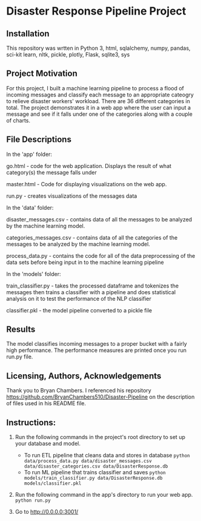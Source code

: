 # Disaster Response Pipeline Project

## Installation

This repository was wrtten in Python 3, html, sqlalchemy, numpy, pandas, sci-kit learn, nltk, pickle, plotly, Flask, sqlite3, sys

## Project Motivation

For this project, I built a machine learning pipeline to process a flood of incoming messages and classify each message to an appropriate cateogry to relieve disaster workers' workload. There are 36 different categories in total. The project demonstrates it in a web app where the user can input a message and see if it falls under one of the categories along with a couple of charts.

## File Descriptions

In the 'app' folder:

go.html - code for the web application. Displays the result of what category(s) the message falls under 

master.html - Code for displaying visualizations on the web app. 

run.py - creates visualizations of the messages data

In the 'data' folder:

disaster_messages.csv - contains data of all the messages to be analyzed by the machine learning model. 

categories_messages.csv - contains data of all the categories of the messages to be analyzed by the machine learning model. 

process_data.py - contains the code for all of the data preprocessing of the data sets before being input in to the machine learning pipeline

In the 'models' folder:

train_classifier.py - takes the processed dataframe and tokenizes the messages then trains a classifier with a pipeline and does statistical analysis on it to test the performance of the NLP classifier

classifier.pkl - the model pipeline converted to a pickle file

## Results

The model classifies incoming messages to a proper bucket with a fairly high performance. The performance measures are printed once you run run.py file.

## Licensing, Authors, Acknowledgements

Thank you to Bryan Chambers. I referenced his repository https://github.com/BryanChambers510/Disaster-Pipeline on the description of files used in his README file.

## Instructions:
1. Run the following commands in the project's root directory to set up your database and model.

    - To run ETL pipeline that cleans data and stores in database
        `python data/process_data.py data/disaster_messages.csv data/disaster_categories.csv data/DisasterResponse.db`
    - To run ML pipeline that trains classifier and saves
        `python models/train_classifier.py data/DisasterResponse.db models/classifier.pkl`

2. Run the following command in the app's directory to run your web app.
    `python run.py`

3. Go to http://0.0.0.0:3001/